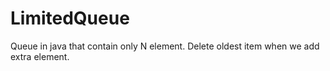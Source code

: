 # LimitedQueue
Queue in java that contain only N element. Delete oldest item when we add extra element. 
